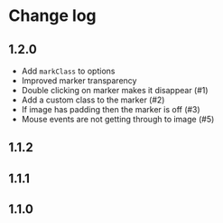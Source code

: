 # Change log

## 1.2.0

* Add `markClass` to options
* Improved marker transparency
* Double clicking on marker makes it disappear (#1)
* Add a custom class to the marker (#2)
* If image has padding then the marker is off (#3)
* Mouse events are not getting through to image (#5)

## 1.1.2

## 1.1.1

## 1.1.0
